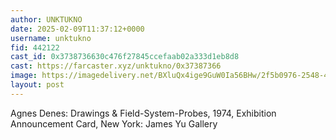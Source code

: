 ```yaml
---
author: UNKTUKNO
date: 2025-02-09T11:37:12+0000
username: unktukno
fid: 442122
cast_id: 0x3738736630c476f27845ccefaab02a333d1eb8d8
cast: https://farcaster.xyz/unktukno/0x37387366
image: https://imagedelivery.net/BXluQx4ige9GuW0Ia56BHw/2f5b0976-2548-4529-0476-f61dcf11f000/original
layout: post
---
```


Agnes Denes: Drawings & Field-System-Probes, 1974, Exhibition Announcement Card, New York: James Yu Gallery

<img src='https://imagedelivery.net/BXluQx4ige9GuW0Ia56BHw/2f5b0976-2548-4529-0476-f61dcf11f000/original' alt='' referrerpolicy='no-referrer'/>
